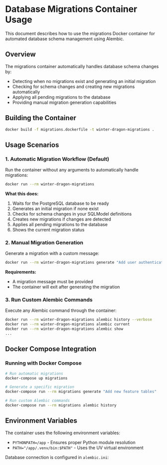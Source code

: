 # Database Migrations Container Usage

This document describes how to use the migrations Docker container for automated database schema management using Alembic.

## Overview

The migrations container automatically handles database schema changes by:

- Detecting when no migrations exist and generating an initial migration
- Checking for schema changes and creating new migrations automatically
- Applying all pending migrations to the database
- Providing manual migration generation capabilities

## Building the Container

```bash
docker build -f migrations.dockerfile -t winter-dragon-migrations .
```

## Usage Scenarios

### 1. Automatic Migration Workflow (Default)

Run the container without any arguments to automatically handle migrations:

```bash
docker run --rm winter-dragon-migrations
```

**What this does:**

1. Waits for the PostgreSQL database to be ready
1. Generates an initial migration if none exist
1. Checks for schema changes in your SQLModel definitions
1. Creates new migrations if changes are detected
1. Applies all pending migrations to the database
1. Shows the current migration status

### 2. Manual Migration Generation

Generate a migration with a custom message:

```bash
docker run --rm winter-dragon-migrations generate "Add user authentication tables"
```

**Requirements:**

- A migration message must be provided
- The container will exit after generating the migration

### 3. Run Custom Alembic Commands

Execute any Alembic command through the container:

```bash
docker run --rm winter-dragon-migrations alembic history --verbose
docker run --rm winter-dragon-migrations alembic current
docker run --rm winter-dragon-migrations alembic show
...
```

## Docker Compose Integration

### Running with Docker Compose

```bash
# Run automatic migrations
docker-compose up migrations

# Generate a specific migration
docker-compose run --rm migrations generate "Add new feature tables"

# Run custom Alembic commands
docker-compose run --rm migrations alembic history
```

## Environment Variables

The container uses the following environment variables:

- `PYTHONPATH=/app` - Ensures proper Python module resolution
- `PATH="/app/.venv/bin:$PATH"` - Uses the UV virtual environment

Database connection is configured in `alembic.ini`:
